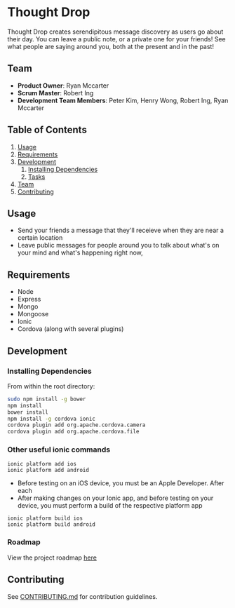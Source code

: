 # Thought Drop

Thought Drop creates serendipitous message discovery as users go about their day. You can leave a public note, or a private one for your friends! See what people are saying around you, both at the present and in the past!

## Team

  - __Product Owner__: Ryan Mccarter
  - __Scrum Master__: Robert Ing
  - __Development Team Members__: Peter Kim, Henry Wong, Robert Ing, Ryan Mccarter

## Table of Contents

1. [Usage](#Usage)
1. [Requirements](#requirements)
1. [Development](#development)
    1. [Installing Dependencies](#installing-dependencies)
    1. [Tasks](#tasks)
1. [Team](#team)
1. [Contributing](#contributing)

## Usage
  - Send your friends a message that they'll receieve when they are near a certain location
  - Leave public messages for people around you to talk about what's on your mind and what's happening right now, 

## Requirements

- Node
- Express
- Mongo
- Mongoose
- Ionic
- Cordova (along with several plugins)

## Development

### Installing Dependencies

From within the root directory:

```sh
sudo npm install -g bower
npm install
bower install
npm install -g cordova ionic
cordova plugin add org.apache.cordova.camera
cordova plugin add org.apache.cordova.file
```

### Other useful ionic commands
```
ionic platform add ios
ionic platform add android
```
- Before testing on an iOS device, you must be an Apple Developer. After each 
- After making changes on your Ionic app, and before testing on your device, you must perform a build of the respective platform app

```
ionic platform build ios
ionic platform build android
```

### Roadmap

View the project roadmap [here](https://github.com/mightyplayground/mightyplayground/issues)


## Contributing

See [CONTRIBUTING.md](CONTRIBUTING.md) for contribution guidelines.
